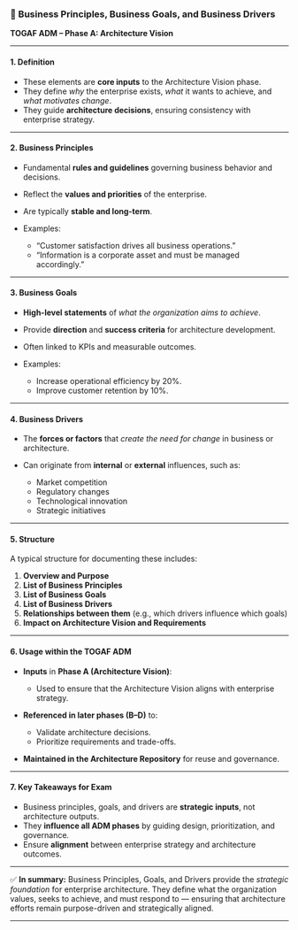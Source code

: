 ### 🧭  Business Principles, Business Goals, and Business Drivers

**TOGAF ADM – Phase A: Architecture Vision**

---

#### **1. Definition**

* These elements are **core inputs** to the Architecture Vision phase.
* They define *why* the enterprise exists, *what* it wants to achieve, and *what motivates change*.
* They guide **architecture decisions**, ensuring consistency with enterprise strategy.

---

#### **2. Business Principles**

* Fundamental **rules and guidelines** governing business behavior and decisions.
* Reflect the **values and priorities** of the enterprise.
* Are typically **stable and long-term**.
* Examples:

  * “Customer satisfaction drives all business operations.”
  * “Information is a corporate asset and must be managed accordingly.”

---

#### **3. Business Goals**

* **High-level statements** of *what the organization aims to achieve*.
* Provide **direction** and **success criteria** for architecture development.
* Often linked to KPIs and measurable outcomes.
* Examples:

  * Increase operational efficiency by 20%.
  * Improve customer retention by 10%.

---

#### **4. Business Drivers**

* The **forces or factors** that *create the need for change* in business or architecture.
* Can originate from **internal** or **external** influences, such as:

  * Market competition
  * Regulatory changes
  * Technological innovation
  * Strategic initiatives

---

#### **5. Structure**

A typical structure for documenting these includes:

1. **Overview and Purpose**
2. **List of Business Principles**
3. **List of Business Goals**
4. **List of Business Drivers**
5. **Relationships between them** (e.g., which drivers influence which goals)
6. **Impact on Architecture Vision and Requirements**

---

#### **6. Usage within the TOGAF ADM**

* **Inputs** in **Phase A (Architecture Vision)**:

  * Used to ensure that the Architecture Vision aligns with enterprise strategy.
* **Referenced in later phases (B–D)** to:

  * Validate architecture decisions.
  * Prioritize requirements and trade-offs.
* **Maintained in the Architecture Repository** for reuse and governance.

---

#### **7. Key Takeaways for Exam**

* Business principles, goals, and drivers are **strategic inputs**, not architecture outputs.
* They **influence all ADM phases** by guiding design, prioritization, and governance.
* Ensure **alignment** between enterprise strategy and architecture outcomes.

---

✅ **In summary:**
Business Principles, Goals, and Drivers provide the *strategic foundation* for enterprise architecture. They define what the organization values, seeks to achieve, and must respond to — ensuring that architecture efforts remain purpose-driven and strategically aligned.

---


